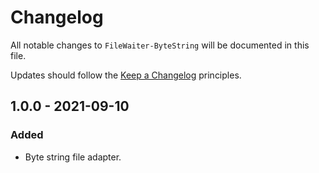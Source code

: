 # Changelog

All notable changes to `FileWaiter-ByteString` will be documented in this file.

Updates should follow the [Keep a Changelog](http://keepachangelog.com/) principles.


## 1.0.0 - 2021-09-10

### Added
- Byte string file adapter.
